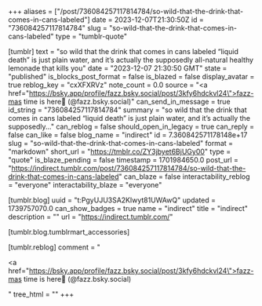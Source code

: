 +++
aliases = ["/post/736084257117814784/so-wild-that-the-drink-that-comes-in-cans-labeled"]
date = 2023-12-07T21:30:50Z
id = "736084257117814784"
slug = "so-wild-that-the-drink-that-comes-in-cans-labeled"
type = "tumblr-quote"

[tumblr]
text = "so wild that the drink that comes in cans labeled &ldquo;liquid death&rdquo; is just plain water, and it&rsquo;s actually the supposedly all-natural healthy lemonade that kills you"
date = "2023-12-07 21:30:50 GMT"
state = "published"
is_blocks_post_format = false
is_blazed = false
display_avatar = true
reblog_key = "cxXFXRVz"
note_count = 0.0
source = "<a href=\"https://bsky.app/profile/fazz.bsky.social/post/3kfy6hdckvl24\">fazz-mas time is here🎄 (@fazz.bsky.social)</a>"
can_send_in_message = true
id_string = "736084257117814784"
summary = "so wild that the drink that comes in cans labeled “liquid death” is just plain water, and it’s actually the supposedly..."
can_reblog = false
should_open_in_legacy = true
can_reply = false
can_like = false
blog_name = "indirect"
id = 7.360842571178148e+17
slug = "so-wild-that-the-drink-that-comes-in-cans-labeled"
format = "markdown"
short_url = "https://tmblr.co/ZY3jbyet6BjUGy00"
type = "quote"
is_blaze_pending = false
timestamp = 1701984650.0
post_url = "https://indirect.tumblr.com/post/736084257117814784/so-wild-that-the-drink-that-comes-in-cans-labeled"
can_blaze = false
interactability_reblog = "everyone"
interactability_blaze = "everyone"

[tumblr.blog]
uuid = "t:PgyUJU3SA2Klwyt81UWAwQ"
updated = 1739757070.0
can_show_badges = true
name = "indirect"
title = "indirect"
description = ""
url = "https://indirect.tumblr.com/"

[tumblr.blog.tumblrmart_accessories]

[tumblr.reblog]
comment = "<p><a href=\"https://bsky.app/profile/fazz.bsky.social/post/3kfy6hdckvl24\">fazz-mas time is here🎄 (@fazz.bsky.social)</a></p>"
tree_html = ""
+++
